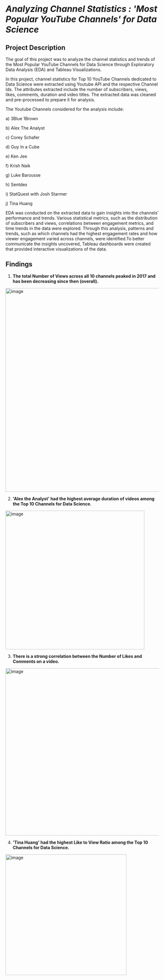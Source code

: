 # _Analyzing Channel Statistics : 'Most Popular YouTube Channels' for Data Science_

## **Project Description**

The goal of this project was to analyze the channel statistics and trends of the Most Popular YouTube Channels for Data Science through Exploratory Data Analysis (EDA) and Tableau Visualizations. 

In this project, channel statistics for Top 10 YouTube Channels dedicated to Data Science were extracted using Youtube API and the respective Channel Ids. The attributes extracted include the number of subscribers, views, likes, comments, duration and video titles. The extracted data was cleaned and pre-processed to prepare it for analysis.

The Youtube Channels considered for the analysis include:

a) 3Blue 1Brown

b) Alex The Analyst

c) Corey Schafer

d) Guy In a Cube

e) Ken Jee

f) Krish Naik

g) Luke Barousse

h) Sentdex

i) StatQuest with Josh Starmer

j) Tina Huang


EDA was conducted on the extracted data to gain insights into the channels' performance and trends. Various statistical metrics, such as the distribution of subscribers and views, correlations between engagement metrics, and time trends in the data were explored. Through this analysis, patterns and trends, such as which channels had the highest engagement rates and how viewer engagement varied across channels, were identified.To better communicate the insights uncovered, Tableau dashboards were created that provided interactive visualizations of the data.


## **Findings**


1) **The total Number of Views across all 10 channels peaked in 2017 and has been decreasing since then (overall).**

<img width="670" alt="image" src="https://user-images.githubusercontent.com/70052374/225214223-ef2bf525-6b13-4eac-ac5a-edf13bee58f0.png">





2) **'Alex the Analyst' had the highest average duration of videos among the Top 10 Channels for Data Science.**

<img width="456" alt="image" src="https://user-images.githubusercontent.com/70052374/225213372-452cefd9-dba1-48d1-b992-46830e095a3d.png">





3) **There is a strong correlation between the Number of Likes and Comments on a video.**

<img width="550" alt="image" src="https://user-images.githubusercontent.com/70052374/225214621-f46189e5-8e46-4bc7-b300-9ff65563ec29.png">





4) **'Tina Huang' had the highest Like to View Ratio among the Top 10 Channels for Data Science.**

<img width="397" alt="image" src="https://user-images.githubusercontent.com/70052374/225215313-823b03f7-cbd0-4e28-a75c-5aa2131ae872.png">


